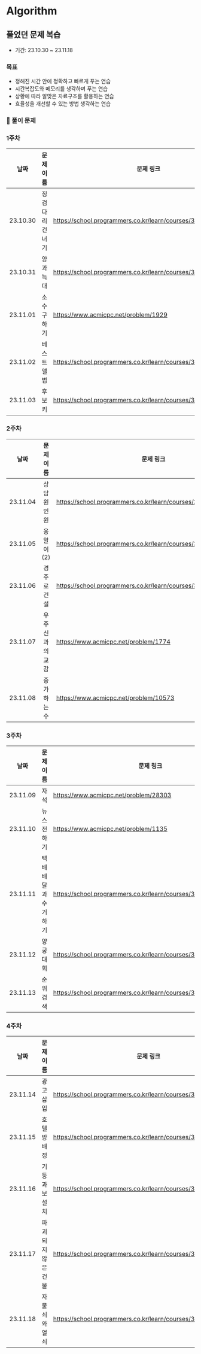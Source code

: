 # Algorithm

## 풀었던 문제 복습 
- 기간: 23.10.30 ~ 23.11.18
  
### 목표
- 정해진 시간 안에 정확하고 빠르게 푸는 연습
- 시간복잡도와 메모리를 생각하며 푸는 연습
- 상황에 따라 알맞은 자료구조를 활용하는 연습
- 효율성을 개선할 수 있는 방법 생각하는 연습

### 📑 풀이 문제

### 1주차

| 날짜   | 문제 이름 | 문제 링크                                       | 완료|
| :------: | :-------: |-------------------------------------------- | :--:|
| 23.10.30 | 징검다리 건너기 | https://school.programmers.co.kr/learn/courses/30/lessons/64062 |&#9745;|
| 23.10.31 | 양과 늑대 | https://school.programmers.co.kr/learn/courses/30/lessons/92343 |&#9745;|
| 23.11.01 | 소수 구하기 | https://www.acmicpc.net/problem/1929 |&#9745;|
| 23.11.02 | 베스트 앨범 | https://school.programmers.co.kr/learn/courses/30/lessons/42579 |&#9745;|
| 23.11.03 | 후보키 | https://school.programmers.co.kr/learn/courses/30/lessons/42890 |&#9745;|

### 2주차

| 날짜   | 문제 이름 | 문제 링크                                       |완료|
| :------: | :-------: |-------------------------------------------- | :--:|
| 23.11.04 | 상담원 인원 |https://school.programmers.co.kr/learn/courses/30/lessons/214288||
| 23.11.05 | 옹알이(2) |https://school.programmers.co.kr/learn/courses/30/lessons/133499||
| 23.11.06 | 경주로 건설 | https://school.programmers.co.kr/learn/courses/30/lessons/67259 ||
| 23.11.07 | 우주신과의 교감 | https://www.acmicpc.net/problem/1774 ||
| 23.11.08 | 증가하는 수 | https://www.acmicpc.net/problem/10573 ||


### 3주차

| 날짜   | 문제 이름 | 문제 링크                                       |완료|
| :------: | :-------: |-------------------------------------------- | :--:|
| 23.11.09 | 자석 |https://www.acmicpc.net/problem/28303 ||
| 23.11.10 | 뉴스 전하기 | https://www.acmicpc.net/problem/1135 ||
| 23.11.11 | 택배 배달과 수거하기 | https://school.programmers.co.kr/learn/courses/30/lessons/150369 ||
| 23.11.12 | 양궁대회 | https://school.programmers.co.kr/learn/courses/30/lessons/92342 ||
| 23.11.13 | 순위검색 | https://school.programmers.co.kr/learn/courses/30/lessons/72412 ||

### 4주차

| 날짜   | 문제 이름 | 문제 링크                                       |완료|
| :------: | :-------: |-------------------------------------------- | :--:|
| 23.11.14 | 광고 삽입 | https://school.programmers.co.kr/learn/courses/30/lessons/72414 ||
| 23.11.15 | 호텔 방 배정 | https://school.programmers.co.kr/learn/courses/30/lessons/64063 ||
| 23.11.16 | 기둥과 보 설치 | https://school.programmers.co.kr/learn/courses/30/lessons/60061 ||
| 23.11.17 | 파괴되지 않은 건물 | https://school.programmers.co.kr/learn/courses/30/lessons/92344 ||
| 23.11.18 | 자물쇠와 열쇠 | https://school.programmers.co.kr/learn/courses/30/lessons/60059 ||

